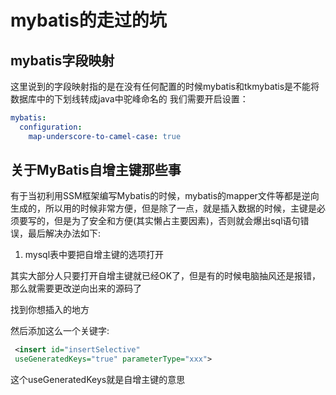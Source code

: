 # mybatis的走过的坑

## mybatis字段映射
这里说到的字段映射指的是在没有任何配置的时候mybatis和tkmybatis是不能将数据库中的下划线转成java中驼峰命名的
我们需要开启设置：
```yaml
mybatis:
  configuration:
    map-underscore-to-camel-case: true
```

## 关于MyBatis自增主键那些事

有于当初利用SSM框架编写Mybatis的时候，mybatis的mapper文件等都是逆向生成的，所以用的时候非常方便，但是除了一点，就是插入数据的时候，主键是必须要写的，但是为了安全和方便(其实懒占主要因素)，否则就会爆出sql语句错误，最后解决办法如下:

1. mysql表中要把自增主键的选项打开


其实大部分人只要打开自增主键就已经OK了，但是有的时候电脑抽风还是报错，那么就需要更改逆向出来的源码了

找到你想插入的地方<insert id='xxx'>

然后添加这么一个关键字:


```xml
 <insert id="insertSelective"  
 useGeneratedKeys="true" parameterType="xxx">
```
这个useGeneratedKeys就是自增主键的意思
